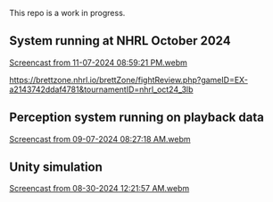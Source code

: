 This repo is a work in progress.

## System running at NHRL October 2024

[Screencast from 11-07-2024 08:59:21 PM.webm](https://github.com/user-attachments/assets/d0b362f8-32e7-4f4c-aae7-60b0d4e21135)

https://brettzone.nhrl.io/brettZone/fightReview.php?gameID=EX-a2143742ddaf4781&tournamentID=nhrl_oct24_3lb

## Perception system running on playback data

[Screencast from 09-07-2024 08:27:18 AM.webm](https://github.com/user-attachments/assets/60a6dc11-661b-4885-a5f8-bf41fae2b7f8)

## Unity simulation

[Screencast from 08-30-2024 12:21:57 AM.webm](https://github.com/user-attachments/assets/85b47499-7e66-452d-a38c-5b1799c276a6)
